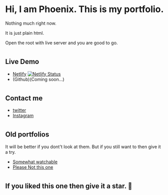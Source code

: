 # Hi, I am Phoenix. This is my portfolio.

Nothing much right now.

It is just plain html.

Open the root with live server and you are good to go.

#

## Live Demo

- [Netlify](https://phoenixcreation.netlify.app) [![Netlify Status](https://api.netlify.com/api/v1/badges/c0b25cfa-4873-4a70-bb93-614938724919/deploy-status)](https://app.netlify.com/sites/phoenixcreation/deploys)
- (Github)(Coming soon...)

#

## Contact me

- [twitter](https://twitter.com/PhoenixCrea2ion)
- [Instagram](https://instagram.com/phoenixcreationweb)

#

## Old portfolios

It will be better if you dont't look at them. But if you still want to then give it a try.

- [Somewhat watchable](https://phoenixcreation2.herokuapp.com)
- [Please Not this one](https://phoenixcreation.herokuapp.com)

#

## If you liked this one then give it a star. 🌟
